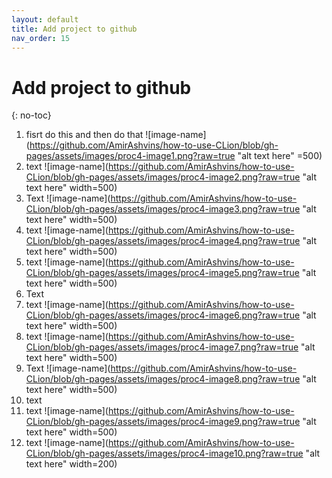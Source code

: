 ```yaml
---
layout: default
title: Add project to github
nav_order: 15
---
```


# Add project to github
{: no-toc}

1. fisrt do this and then do that
![image-name](https://github.com/AmirAshvins/how-to-use-CLion/blob/gh-pages/assets/images/proc4-image1.png?raw=true "alt text here" =500) 
2. text
![image-name](https://github.com/AmirAshvins/how-to-use-CLion/blob/gh-pages/assets/images/proc4-image2.png?raw=true "alt text here" width=500) 
3. Text
![image-name](https://github.com/AmirAshvins/how-to-use-CLion/blob/gh-pages/assets/images/proc4-image3.png?raw=true "alt text here" width=500)
4. text
![image-name](https://github.com/AmirAshvins/how-to-use-CLion/blob/gh-pages/assets/images/proc4-image4.png?raw=true "alt text here" width=500) 
5. text
![image-name](https://github.com/AmirAshvins/how-to-use-CLion/blob/gh-pages/assets/images/proc4-image5.png?raw=true "alt text here" width=500) 
6. Text
7. text
![image-name](https://github.com/AmirAshvins/how-to-use-CLion/blob/gh-pages/assets/images/proc4-image6.png?raw=true "alt text here" width=500) 
8. text
![image-name](https://github.com/AmirAshvins/how-to-use-CLion/blob/gh-pages/assets/images/proc4-image7.png?raw=true "alt text here" width=500) 
9. Text
![image-name](https://github.com/AmirAshvins/how-to-use-CLion/blob/gh-pages/assets/images/proc4-image8.png?raw=true "alt text here" width=500)
10. text
11. text
![image-name](https://github.com/AmirAshvins/how-to-use-CLion/blob/gh-pages/assets/images/proc4-image9.png?raw=true "alt text here" width=500)
12. text
![image-name](https://github.com/AmirAshvins/how-to-use-CLion/blob/gh-pages/assets/images/proc4-image10.png?raw=true "alt text here" width=200)

